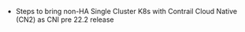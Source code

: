 * Steps to bring non-HA Single Cluster K8s with Contrail Cloud Native (CN2) as CNI pre 22.2 release

